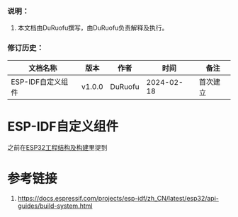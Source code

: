 
### 说明：

1. 本文档由DuRuofu撰写，由DuRuofu负责解释及执行。

### 修订历史：

| 文档名称 | 版本 | 作者 | 时间 | 备注 |
| ---- | ---- | ---- | ---- | ---- |
| ESP-IDF自定义组件 | v1.0.0 | DuRuofu | 2024-02-18 | 首次建立 |

<div STYLE="page-break-after: always;"></div>

# ESP-IDF自定义组件

之前在[ESP32工程结构及构建](../2.1-ESP32工程结构及构建/ESP32工程结构及构建.md)里提到


# 参考链接

1. https://docs.espressif.com/projects/esp-idf/zh_CN/latest/esp32/api-guides/build-system.html